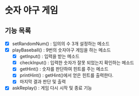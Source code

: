 # 숫자 야구 게임

## 기능 목록


* [x] setRandomNum() : 임의의 수 3개 설정하는 메소드
* [x] playBaseball() : 9번의 숫자야구 게임을 하는 메소드
  * [x] getInput() : 입력을 받는 메소드
  * [x] checkInput() : 입력한 숫자가 잘못 되었는지 확인하는 메소드
  * [x] getHint() : 숫자를 판단하여 힌트를 주는 메소드
  * [x] printHint() : getHint()에서 얻은 힌트를 출력한다.
  * [x] 마지막 결과 판단 및 출력
* [x] askReplay() : 게임 다시 시작 및 종료 기능